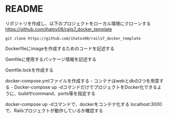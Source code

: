 # README


リポジトリを作成し、以下のプロジェクトをローカル環境にクローンする
https://github.com/ihatov08/rails7_docker_template
```
git clone https://github.com/ihatov08/rails7_docker_template
```

Dockerfileにimageを作成するためのコードを記述する

Gemfileに使用するパッケージ情報を記述する

Gemfile.lockを作成する

docker-compose.ymlファイルを作成する
    - コンテナはwebとdbの2つを用意する
    - Docker-compose up -dコマンドだけでプロジェクトをDocker化できるように、buildやcommand、ports等を指定する

docker-compose up -dコマンドで、dockerをコンテナ化する
localhost:3000で、Railsプロジェクトが動作しているか確認する
